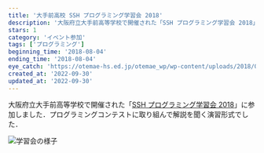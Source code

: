 ```yaml
---
title: '大手前高校 SSH プログラミング学習会 2018'
description: '大阪府立大手前高等学校で開催された「SSH プログラミング学習会 2018」に参加しました．'
stars: 1
category: 'イベント参加'
tags: ['プログラミング']
beginning_time: '2018-08-04'
ending_time: '2018-08-04'
eye_catch: 'https://otemae-hs.ed.jp/otemae_wp/wp-content/uploads/2018/08/IMG_6153-e1533377972431.jpg'
created_at: '2022-09-30'
updated_at: '2022-09-30'
---
```


大阪府立大手前高等学校で開催された「[SSH プログラミング学習会 2018](https://otemae-hs.ed.jp/2018/08/04/ssh%e3%83%97%e3%83%ad%e3%82%b0%e3%83%a9%e3%83%9f%e3%83%b3%e3%82%b0%e5%ad%a6%e7%bf%92%e4%bc%9a2018%e3%82%92%e8%a1%8c%e3%81%84%e3%81%be%e3%81%97%e3%81%9f%e3%80%82/)」に参加しました．プログラミングコンテストに取り組んで解説を聞く演習形式でした．

![学習会の様子](https://otemae-hs.ed.jp/otemae_wp/wp-content/uploads/2018/08/IMG_6153-e1533377972431.jpg)
